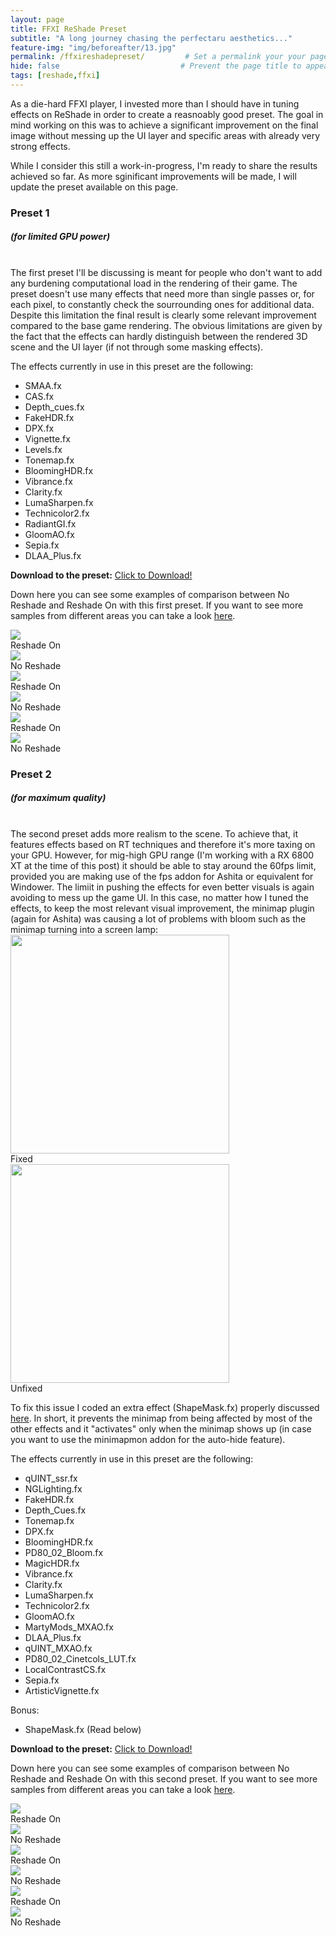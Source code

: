 ```yaml
---
layout: page
title: FFXI ReShade Preset
subtitle: "A long journey chasing the perfectaru aesthetics..."  
feature-img: "img/beforeafter/13.jpg"
permalink: /ffxireshadepreset/         # Set a permalink your your page
hide: false                           # Prevent the page title to appear in the navbar
tags: [reshade,ffxi]
---
```


As a die-hard FFXI player, I invested more than I should have in tuning effects on ReShade in order to create a reasnoably good preset.
The goal in mind working on this was to achieve a significant improvement on the final image without messing up the UI layer and specific areas with already very strong effects.

While I consider this still a work-in-progress, I'm ready to share the results achieved so far.
As more sginificant improvements will be made, I will update the preset available on this page.

### Preset 1
##### (for limited GPU power)
<br/>
The first preset I'll be discussing is meant for people who don't want to add any burdening computational load in the rendering of their game.
The preset doesn't use many effects that need more than single passes or, for each pixel, to constantly check the sourrounding ones for additional data.
Despite this limitation the final result is clearly some relevant improvement compared to the base game rendering.
The obvious limitations are given by the fact that the effects can hardly distinguish between the rendered 3D scene and the UI layer (if not through some masking effects).

The effects currently in use in this preset are the following:
<ul>
  <li>SMAA.fx</li>
  <li>CAS.fx</li>
  <li>Depth_cues.fx</li>
  <li>FakeHDR.fx</li>
  <li>DPX.fx</li>   
  <li>Vignette.fx</li>  
  <li>Levels.fx</li>
  <li>Tonemap.fx</li>
  <li>BloomingHDR.fx</li> 
  <li>Vibrance.fx</li>
  <li>Clarity.fx</li>
  <li>LumaSharpen.fx</li>
  <li>Technicolor2.fx</li>
  <li>RadiantGI.fx</li>   
  <li>GloomAO.fx</li>  
  <li>Sepia.fx</li>
  <li>DLAA_Plus.fx</li>
</ul> 

<b>Download to the preset:</b> <a href="/ElfyLab/downloads/FFXI_Reshade_(by_arielfy).ini" download>Click to Download!</a>

Down here you can see some examples of comparison between No Reshade and Reshade On with this first preset.
If you want to see more samples from different areas you can take a look <a href="preset1preview/">here</a>.

<div class="mainSection">
        <div id="comp1" class="bal-container">
            <div class="bal-after">
                <img src="/ElfyLab/img/beforeafter/1.jpg">
                <div class="bal-afterPosition afterLabel">
                    Reshade On
                </div>
            </div>
            <div class="bal-before">
                <div class="bal-before-inset">
                    <img src="/ElfyLab/img/beforeafter/0.png">
                    <div class="bal-beforePosition beforeLabel">
                        No Reshade
                    </div>
                </div>
            </div>
            <div class="bal-handle">
                <span class="handle-left-arrow"></span>
                <span class="handle-right-arrow"></span>
            </div>
        </div>
    </div>
<div class="mainSection">
        <div id="comp2" class="bal-container">
            <div class="bal-after">
                <img src="/ElfyLab/img/beforeafter/5.jpg">
                <div class="bal-afterPosition afterLabel">
                    Reshade On
                </div>
            </div>
            <div class="bal-before">
                <div class="bal-before-inset">
                    <img src="/ElfyLab/img/beforeafter/4.png">
                    <div class="bal-beforePosition beforeLabel">
                        No Reshade
                    </div>
                </div>
            </div>
            <div class="bal-handle">
                <span class="handle-left-arrow"></span>
                <span class="handle-right-arrow"></span>
            </div>
        </div>
	</div>
<div class="mainSection">
    <div id="comp3" class="bal-container">
        <div class="bal-after">
                <img src="/ElfyLab/img/beforeafter/27.jpg">
                <div class="bal-afterPosition afterLabel">
                    Reshade On
                </div>
            </div>
            <div class="bal-before">
                <div class="bal-before-inset">
                    <img src="/ElfyLab/img/beforeafter/26.png">
                    <div class="bal-beforePosition beforeLabel">
                        No Reshade
                    </div>
                </div>
            </div>
            <div class="bal-handle">
                <span class="handle-left-arrow"></span>
                <span class="handle-right-arrow"></span>
            </div>
        </div>
    </div>

### Preset 2
##### (for maximum quality)
<br/>
The second preset adds more realism to the scene. To achieve that, it features effects based on RT techniques and therefore it's more taxing on your GPU. However, for mig-high GPU range (I'm working with a RX 6800 XT at the time of this post) it should be able to stay around the 60fps limit, provided you are making use of the fps addon for Ashita or equivalent for Windower.
The limiit in pushing the effects for even better visuals is again avoiding to mess up the game UI.
In this case, no matter how I tuned the effects, to keep the most relevant visual improvement, the minimap plugin (again for Ashita) was causing a lot of problems with bloom such as the minimap turning into a screen lamp:
<div class="mainSection">
    <div id="issue" class="bal-container">
        <div class="bal-after">
                <img src="/ElfyLab/img/posts/reshadeIssueFix.png" height="350">
                <div class="bal-afterPosition afterLabel">
                    Fixed
                </div>
            </div>
            <div class="bal-before">
                <div class="bal-before-inset">
                    <img src="/ElfyLab/posts/reshadeIssue.png" height="350" />
                    <div class="bal-beforePosition beforeLabel">
                        Unfixed
                    </div>
                </div>
            </div>
            <div class="bal-handle">
                <span class="handle-left-arrow"></span>
                <span class="handle-right-arrow"></span>
            </div>
        </div>
    </div>

To fix this issue I coded an extra effect (ShapeMask.fx) properly discussed <a href="somepost">here</a>.
In short, it prevents the minimap from being affected by most of the other effects and it "activates" only when the minimap shows up (in case you want to use the minimapmon addon for the auto-hide feature).

The effects currently in use in this preset are the following:
<ul>
  <li>qUINT_ssr.fx</li>
  <li>NGLighting.fx</li>
  <li>FakeHDR.fx</li>
  <li>Depth_Cues.fx</li>
  <li>Tonemap.fx</li>
  <li>DPX.fx</li>
  <li>BloomingHDR.fx</li>
  <li>PD80_02_Bloom.fx</li>
  <li>MagicHDR.fx</li>
  <li>Vibrance.fx</li>
  <li>Clarity.fx</li>
  <li>LumaSharpen.fx</li>
  <li>Technicolor2.fx</li>
  <li>GloomAO.fx</li>
  <li>MartyMods_MXAO.fx</li>
  <li>DLAA_Plus.fx</li>
  <li>qUINT_MXAO.fx</li>
  <li>PD80_02_Cinetcols_LUT.fx</li>
  <li>LocalContrastCS.fx</li>
  <li>Sepia.fx</li>
  <li>ArtisticVignette.fx</li>
</ul> 
Bonus: 
<ul>
  <li>ShapeMask.fx (Read below)</li>
</ul>
<b>Download to the preset:</b> <a href="/ElfyLab/downloads/FFXI_Reshade2_(by_arielfy).ini" download>Click to Download!</a>

Down here you can see some examples of comparison between No Reshade and Reshade On with this second preset.
If you want to see more samples from different areas you can take a look <a href="preset2preview/">here</a>.

<div class="mainSection">
        <div id="comp4" class="bal-container">
            <div class="bal-after">
                <img src="/ElfyLab/img/beforeafter/29.png">
                <div class="bal-afterPosition afterLabel">
                    Reshade On
                </div>
            </div>
            <div class="bal-before">
                <div class="bal-before-inset">
                    <img src="/ElfyLab/img/beforeafter/28.png">
                    <div class="bal-beforePosition beforeLabel">
                        No Reshade
                    </div>
                </div>
            </div>
            <div class="bal-handle">
                <span class="handle-left-arrow"></span>
                <span class="handle-right-arrow"></span>
            </div>
        </div>
    </div>
<div class="mainSection">
        <div id="comp5" class="bal-container">
            <div class="bal-after">
                <img src="/ElfyLab/img/beforeafter/33.png">
                <div class="bal-afterPosition afterLabel">
                    Reshade On
                </div>
            </div>
            <div class="bal-before">
                <div class="bal-before-inset">
                    <img src="/ElfyLab/img/beforeafter/32.png">
                    <div class="bal-beforePosition beforeLabel">
                        No Reshade
                    </div>
                </div>
            </div>
            <div class="bal-handle">
                <span class="handle-left-arrow"></span>
                <span class="handle-right-arrow"></span>
            </div>
        </div>
	</div>
<div class="mainSection">
    <div id="comp6" class="bal-container">
        <div class="bal-after">
                <img src="/ElfyLab/img/beforeafter/41.png">
                <div class="bal-afterPosition afterLabel">
                    Reshade On
                </div>
            </div>
            <div class="bal-before">
                <div class="bal-before-inset">
                    <img src="/ElfyLab/img/beforeafter/40.png">
                    <div class="bal-beforePosition beforeLabel">
                        No Reshade
                    </div>
                </div>
            </div>
            <div class="bal-handle">
                <span class="handle-left-arrow"></span>
                <span class="handle-right-arrow"></span>
            </div>
        </div>
    </div>



<script src="/ElfyLab/assets/js/imagecomparison.js"></script>


<script>
        new BeforeAfter({
            id: '#comp1'
        });
        new BeforeAfter({
            id: '#comp2'
        });
        new BeforeAfter({
            id: '#comp3'
        });
	new BeforeAfter({
            id: 'issue'
        });
	new BeforeAfter({
            id: '#comp4'
        });
        new BeforeAfter({
            id: '#comp5'
        });
        new BeforeAfter({
            id: '#comp6'
        });
</script>

<script>
// Function to reload the page on orientation change
       function reloadOnOrientationChange() {
           location.reload();
       }
        // Attach the orientation change event listener
       window.addEventListener('orientationchange', reloadOnOrientationChange);
</script>


